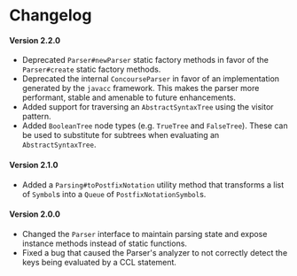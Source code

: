 # Changelog

#### Version 2.2.0
* Deprecated `Parser#newParser` static factory methods in favor of the `Parser#create` static factory methods.
* Deprecated the internal `ConcourseParser` in favor of an implementation generated by the `javacc` framework. This makes the parser more performant, stable and amenable to future enhancements.
* Added support for traversing an `AbstractSyntaxTree` using the visitor pattern.
* Added `BooleanTree` node types (e.g. `TrueTree` and `FalseTree`). These can be used to substitute for subtrees when evaluating an `AbstractSyntaxTree`.

#### Version 2.1.0
* Added a `Parsing#toPostfixNotation` utility method that transforms a list of `Symbol`s into a `Queue` of `PostfixNotationSymbol`s.

#### Version 2.0.0
* Changed the `Parser` interface to maintain parsing state and expose instance methods instead of static functions.
* Fixed a bug that caused the Parser's analyzer to not correctly detect the keys being evaluated by a CCL statement.
